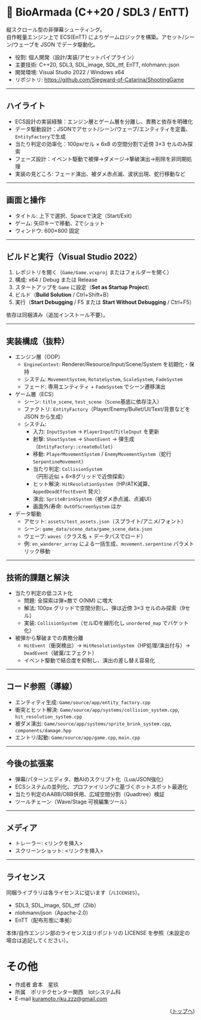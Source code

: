 # 🧬 BioArmada (C++20 / SDL3 / EnTT)

縦スクロール型の非弾幕シューティング。  
自作軽量エンジン上で ECS(EnTT) によりゲームロジックを構築。アセット/シーン/ウェーブを JSON でデータ駆動化。

- 役割: 個人開発（設計/実装/アセットパイプライン）
- 主要技術: C++20, SDL3, SDL_image, SDL_ttf, EnTT, nlohmann::json
- 開発環境: Visual Studio 2022 / Windows x64
- リポジトリ: https://github.com/Siegward-of-Catarina/ShootingGame

---

## ハイライト

- ECS設計の実装経験：エンジン層とゲーム層を分離し、責務と依存を明確化
- データ駆動設計：JSONでアセット/シーン/ウェーブ/エンティティを定義、`EntityFactory`で生成
- 当たり判定の効率化：100px/セル × 6x8 の空間分割で近傍 3×3 セルのみ探索
- フェーズ設計：イベント駆動で被弾→ダメージ→撃破演出→削除を非同期処理
- 実装の見どころ: フェード演出、被ダメ赤点滅、波状出現、蛇行移動など

---

## 画面と操作

- タイトル: 上下で選択、Spaceで決定（Start/Exit）
- ゲーム: 矢印キーで移動、Zでショット
- ウィンドウ: 600×800 固定

---

## ビルドと実行（Visual Studio 2022）

1) レポジトリを開く（`Game/Game.vcxproj` またはフォルダーを開く）
2) 構成: x64 / Debug または Release
3) スタートアップを `Game` に設定（__Set as Startup Project__）
4) ビルド（__Build Solution__ / Ctrl+Shift+B）
5) 実行（__Start Debugging__ / F5 または __Start Without Debugging__ / Ctrl+F5）

依存は同梱済み（追加インストール不要）。

---

## 実装構成（抜粋）

- エンジン層（OOP）
  - `EngineContext`: Renderer/Resource/Input/Scene/System を初期化・保持
  - システム: `MovementSystem`, `RotateSystem`, `ScaleSystem`, `FadeSystem`
  - フェード: 専用エンティティ + `FadeSystem` でシーン遷移演出
- ゲーム層（ECS）
  - シーン: `title_scene`, `test_scene`（`Scene`基底に依存注入）
  - ファクトリ: `EntityFactory`（Player/Enemy/Bullet/UI/Text/背景などを JSON から生成）
  - システム:
    - 入力: `InputSystem` → `PlayerInput`/`TitleInput` を更新
    - 射撃: `ShootSystem` → `ShootEvent` → 弾生成（`EntityFactory::createBullet`）
    - 移動: `PlayerMovementSystem` / `EnemyMovementSystem`（蛇行 `SerpentineMovement`）
    - 当たり判定: `CollisionSystem`（円形近似 + 6×8グリッドで近傍探索）
    - ヒット解決: `HitResolutionSystem`（HP/ATK減算、`AppedDeadEffectEvent` 発火）
    - 演出: `SpriteBrinkSystem`（被ダメ赤点滅、点滅UI）
    - 画面外/寿命: `OutOfScreenSystem` ほか
- データ駆動
  - アセット: `assets/test_assets.json`（スプライト/アニメ/フォント）
  - シーン: `game_data/scene_data/game_scene_data.json`
  - ウェーブ: `waves`（クラス名 + データパスでロード）
  - 例: `en_wanderer_array` による一括生成、`movement.serpentine` パラメトリック移動

---

## 技術的課題と解決

- 当たり判定の低コスト化
  - 問題: 全探索は弾×敵で O(NM) に増大
  - 解法: 100px グリッドで空間分割し、弾は近傍 3×3 セルのみ探索（9セル）
  - 実装: `CollisionSystem`（セルIDを線形化し `unordered_map` でバケット化）
- 被弾から撃破までの責務分離
  - `HitEvent`（衝突検出）→ `HitResolutionSystem`（HP処理/演出付与）→ `DeadEvent`（破棄/エフェクト）
  - イベント駆動で結合度を抑制し、演出の差し替え容易化

---

## コード参照（導線）

- エンティティ生成: `Game/source/app/entity_factory.cpp`
- 衝突とヒット解決: `Game/source/app/systems/collision_system.cpp`, `hit_resolution_system.cpp`
- 被ダメ演出: `Game/source/app/systems/sprite_brink_system.cpp`, `components/damage.hpp`
- エントリ/起動: `Game/source/app/game.cpp`, `main.cpp`

---

## 今後の拡張案

- 弾幕/パターンエディタ、敵AIのスクリプト化（Lua/JSON強化）
- ECSシステムの並列化、プロファイリングに基づくホットスポット最適化
- 当たり判定のAABB/OBB併用、広域空間分割（Quadtree）検証
- ツールチェーン（Wave/Stage 可視編集ツール）

---

## メディア

- トレーラー: <リンクを挿入>
- スクリーンショット: <リンクを挿入>

---

## ライセンス

同梱ライブラリは各ライセンスに従います（`/LICENSES`）。
- SDL3, SDL_image, SDL_ttf（Zlib）
- nlohmann/json（Apache-2.0）
- EnTT（配布形態に準拠）

本体/自作エンジン部のライセンスはリポジトリの LICENSE を参照（未設定の場合は追記してください）。
# その他

* 作成者 倉本　星玖
* 所属　ポリテクセンター関西　Iotシステム科
* E-mail kuramoto.riku.zzz@gmail.com

<p align="right">(<a href="#top">トップへ</a>)</p>
